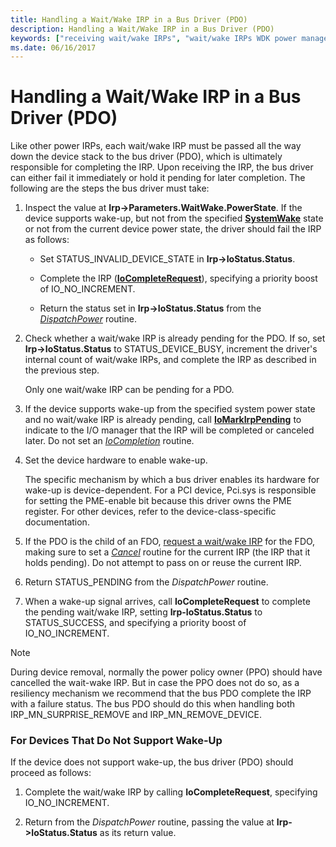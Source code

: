 ```yaml
---
title: Handling a Wait/Wake IRP in a Bus Driver (PDO)
description: Handling a Wait/Wake IRP in a Bus Driver (PDO)
keywords: ["receiving wait/wake IRPs", "wait/wake IRPs WDK power management , receiving", "bus drivers WDK power management"]
ms.date: 06/16/2017
---
```


# Handling a Wait/Wake IRP in a Bus Driver (PDO)





Like other power IRPs, each wait/wake IRP must be passed all the way down the device stack to the bus driver (PDO), which is ultimately responsible for completing the IRP. Upon receiving the IRP, the bus driver can either fail it immediately or hold it pending for later completion. The following are the steps the bus driver must take:

1.  Inspect the value at **Irp-&gt;Parameters.WaitWake.PowerState**. If the device supports wake-up, but not from the specified [**SystemWake**](systemwake.md) state or not from the current device power state, the driver should fail the IRP as follows:

    -   Set STATUS\_INVALID\_DEVICE\_STATE in **Irp-&gt;IoStatus.Status**.

    -   Complete the IRP ([**IoCompleteRequest**](/windows-hardware/drivers/ddi/wdm/nf-wdm-iocompleterequest)), specifying a priority boost of IO\_NO\_INCREMENT.

    -   Return the status set in **Irp-&gt;IoStatus.Status** from the [*DispatchPower*](/windows-hardware/drivers/ddi/wdm/nc-wdm-driver_dispatch) routine.

2.  Check whether a wait/wake IRP is already pending for the PDO. If so, set **Irp-&gt;IoStatus.Status** to STATUS\_DEVICE\_BUSY, increment the driver's internal count of wait/wake IRPs, and complete the IRP as described in the previous step.

    Only one wait/wake IRP can be pending for a PDO.

3.  If the device supports wake-up from the specified system power state and no wait/wake IRP is already pending, call [**IoMarkIrpPending**](/windows-hardware/drivers/ddi/wdm/nf-wdm-iomarkirppending) to indicate to the I/O manager that the IRP will be completed or canceled later. Do not set an [*IoCompletion*](/windows-hardware/drivers/ddi/wdm/nc-wdm-io_completion_routine) routine.

4.  Set the device hardware to enable wake-up.

    The specific mechanism by which a bus driver enables its hardware for wake-up is device-dependent. For a PCI device, Pci.sys is responsible for setting the PME-enable bit because this driver owns the PME register. For other devices, refer to the device-class-specific documentation.

5.  If the PDO is the child of an FDO, [request a wait/wake IRP](sending-a-wait-wake-irp.md) for the FDO, making sure to set a [*Cancel*](/windows-hardware/drivers/ddi/wdm/nc-wdm-driver_cancel) routine for the current IRP (the IRP that it holds pending). Do not attempt to pass on or reuse the current IRP.

6.  Return STATUS\_PENDING from the *DispatchPower* routine.

7.  When a wake-up signal arrives, call **IoCompleteRequest** to complete the pending wait/wake IRP, setting **Irp-IoStatus.Status** to STATUS\_SUCCESS, and specifying a priority boost of IO\_NO\_INCREMENT.

> [!NOTE]
> During device removal, normally the power policy owner (PPO) should have cancelled the wait-wake IRP. But in case the PPO does not do so, as a resiliency mechanism we recommend that the bus PDO complete the IRP with a failure status. The bus PDO should do this when handling both IRP_MN_SURPRISE_REMOVE and IRP_MN_REMOVE_DEVICE.


### For Devices That Do Not Support Wake-Up

If the device does not support wake-up, the bus driver (PDO) should proceed as follows:

1.  Complete the wait/wake IRP by calling **IoCompleteRequest**, specifying IO\_NO\_INCREMENT.

2.  Return from the *DispatchPower* routine, passing the value at **Irp-&gt;IoStatus.Status** as its return value.

 

